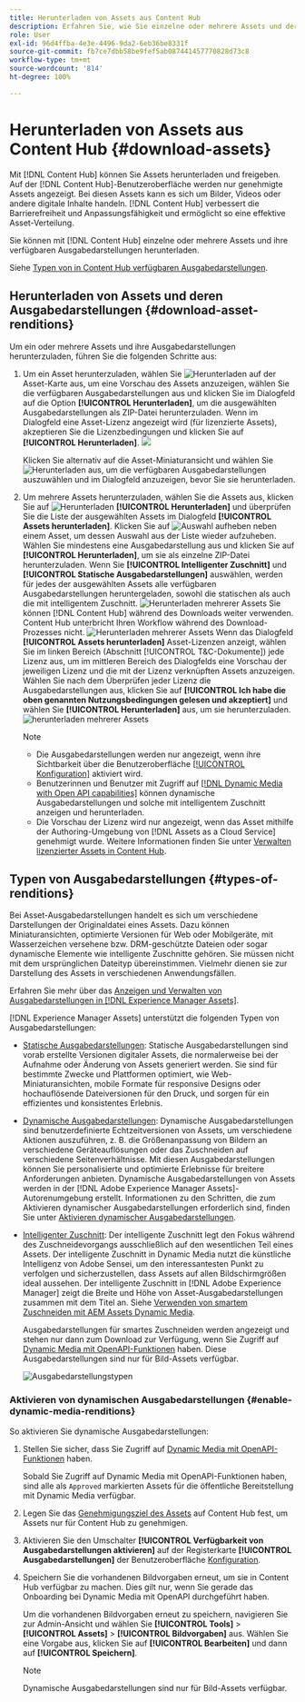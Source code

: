 ```yaml
---
title: Herunterladen von Assets aus Content Hub
description: Erfahren Sie, wie Sie einzelne oder mehrere Assets und deren Ausgabedarstellungen aus dem Content Hub-Portal herunterladen.
role: User
exl-id: 96d4ffba-4e3e-4496-9da2-6eb36be8331f
source-git-commit: fb7ce7dbb58be9fef5ab087441457770828d73c8
workflow-type: tm+mt
source-wordcount: '814'
ht-degree: 100%

---
```


# Herunterladen von Assets aus Content Hub {#download-assets}

Mit [!DNL Content Hub] können Sie Assets herunterladen und freigeben. Auf der [!DNL Content Hub]-Benutzeroberfläche werden nur genehmigte Assets angezeigt. Bei diesen Assets kann es sich um Bilder, Videos oder andere digitale Inhalte handeln. [!DNL Content Hub] verbessert die Barrierefreiheit und Anpassungsfähigkeit und ermöglicht so eine effektive Asset-Verteilung.

Sie können mit [!DNL Content Hub] einzelne oder mehrere Assets und ihre verfügbaren Ausgabedarstellungen herunterladen.

Siehe [Typen von in Content Hub verfügbaren Ausgabedarstellungen](#types-of-renditions).

## Herunterladen von Assets und deren Ausgabedarstellungen {#download-asset-renditions}

Um ein oder mehrere Assets und ihre Ausgabedarstellungen herunterzuladen, führen Sie die folgenden Schritte aus:

1. Um ein Asset herunterzuladen, wählen Sie ![Herunterladen](/help/assets/assets/download-icon.svg) auf der Asset-Karte aus, um eine Vorschau des Assets anzuzeigen, wählen Sie die verfügbaren Ausgabedarstellungen aus und klicken Sie im Dialogfeld auf die Option **[!UICONTROL Herunterladen]**, um die ausgewählten Ausgabedarstellungen als ZIP-Datei herunterzuladen. Wenn im Dialogfeld eine Asset-Lizenz angezeigt wird (für lizenzierte Assets), akzeptieren Sie die Lizenzbedingungen und klicken Sie auf **[!UICONTROL Herunterladen]**.
   ![](/help/assets/assets/download-an-asset-CH-from-asset-card.png)

   Klicken Sie alternativ auf die Asset-Miniaturansicht und wählen Sie ![Herunterladen](/help/assets/assets/download-icon.svg) aus, um die verfügbaren Ausgabedarstellungen auszuwählen und im Dialogfeld anzuzeigen, bevor Sie sie herunterladen.

1. Um mehrere Assets herunterzuladen, wählen Sie die Assets aus, klicken Sie auf ![Herunterladen](/help/assets/assets/download-icon.svg) **[!UICONTROL Herunterladen]** und überprüfen Sie die Liste der ausgewählten Assets im Dialogfeld **[!UICONTROL Assets herunterladen]**. Klicken Sie auf ![Auswahl aufheben](/help/assets/assets/Close.svg) neben einem Asset, um dessen Auswahl aus der Liste wieder aufzuheben. Wählen Sie mindestens eine Ausgabedarstellung aus und klicken Sie auf **[!UICONTROL Herunterladen]**, um sie als einzelne ZIP-Datei herunterzuladen. Wenn Sie **[!UICONTROL Intelligenter Zuschnitt]** und **[!UICONTROL Statische Ausgabedarstellungen]** auswählen, werden für jedes der ausgewählten Assets alle verfügbaren Ausgabedarstellungen heruntergeladen, sowohl die statischen als auch die mit intelligentem Zuschnitt.
   ![Herunterladen mehrerer Assets](/help/assets/assets/download-multiple-assets-CH.png)
Sie können [!DNL Content Hub] während des Downloads weiter verwenden. Content Hub unterbricht Ihren Workflow während des Download-Prozesses nicht.
   ![Herunterladen mehrerer Assets](/help/assets/assets/download-assets-notification-ch.png)
Wenn das Dialogfeld **[!UICONTROL Assets herunterladen]** Asset-Lizenzen anzeigt, wählen Sie im linken Bereich (Abschnitt [!UICONTROL T&amp;C-Dokumente]) jede Lizenz aus, um im mittleren Bereich des Dialogfelds eine Vorschau der jeweiligen Lizenz und die mit der Lizenz verknüpften Assets anzuzeigen. Wählen Sie nach dem Überprüfen jeder Lizenz die Ausgabedarstellungen aus, klicken Sie auf **[!UICONTROL Ich habe die oben genannten Nutzungsbedingungen gelesen und akzeptiert]** und wählen Sie **[!UICONTROL Herunterladen]** aus, um sie herunterzuladen.
   ![herunterladen mehrerer Assets](/help/assets/assets/download-multiple-licensed-assets-CH.png)

   >[!NOTE]
   >
   >* Die Ausgabedarstellungen werden nur angezeigt, wenn ihre Sichtbarkeit über die Benutzeroberfläche [[!UICONTROL Konfiguration]](/help/assets/configure-content-hub-ui-options.md#renditions-content-hub) aktiviert wird.
   >* Benutzerinnen und Benutzer mit Zugriff auf [[!DNL Dynamic Media with Open API capabilities]](/help/assets/dynamic-media-open-apis-overview.md) können dynamische Ausgabedarstellungen und solche mit intelligentem Zuschnitt anzeigen und herunterladen.
   >* Die Vorschau der Lizenz wird nur angezeigt, wenn das Asset mithilfe der Authoring-Umgebung von [!DNL Assets as a Cloud Service] genehmigt wurde. Weitere Informationen finden Sie unter [Verwalten lizenzierter Assets in Content Hub](/help/assets/manage-licensed-assets-on-content-hub.md).

<!--

## Download an asset and its renditions {#download-asset-renditions} 

To download an asset and its renditions, execute the following steps: 

1. Click the asset to view its properties.

1. Click ![download](/help/assets/assets/download-icon.svg) to see the list of available asset renditions in the **[!UICONTROL Download]** panel.

   >[!NOTE]
   >
   >* The renditions display only if their visibility is enabled using the [Configuration](/help/assets/configure-content-hub-ui-options.md#renditions-content-hub) User Interface.
   >* You can download all [static, dynamic, and smart crop renditions](#types-of-renditions) while downloading an asset.

1. Select one or more renditions and click **[!UICONTROL Download]** to download the selected renditions as a zip file. 
While downloading a licensed asset, select **[!UICONTROL I have read and accepted the terms & conditions mentioned above]** before clicking **[!UICONTROL Download]**. You can also click **[!UICONTROL terms & conditions]** to view the asset license. The preview of the license displays only if the asset is approved using Assets as a Cloud Service authoring environment. For more information, see [Manage licensed assets on Content Hub](/help/assets/manage-licensed-assets-on-content-hub.md).

   ![Download single asset renditions](/help/assets/assets/download-single-asset-renditions.png)


If you are downloading a licensed asset, select **[!UICONTROL I have read and accepted the terms & conditions mentioned above]** and then click **[!UICONTROL Download]**. You can also click **[!UICONTROL terms & conditions]** to view the asset license. The preview of the license displays only if the asset is approved using Assets as a Cloud Service authoring environment. For more information, see [Manage licensed assets on Content Hub](/help/assets/manage-licensed-assets-on-content-hub.md).

>[!NOTE]
>
> The users with access to [Dynamic Media with Open API capabilities](/help/assets/dynamic-media-open-apis-overview.md) can view and download dynamic and smart crop renditions.

## Download multiple assets and their renditions {#download-multiple-assets-renditions} 

To download multiple assets and their renditions, execute the following steps: 

1. Select the assets and click ![download](/help/assets/assets/download-icon.svg) **[!UICONTROL Download]**. The [!UICONTROL Download assets] screen displays listing all the selected assets. 
1. Click **[!UICONTROL Download]** to select from the various download options to begin download:

    * **Download [!UICONTROL Originals]**: Select this option to download the selected assets in the original form.
    * **Download [!UICONTROL Static Renditions only]**: Select this option to download all available static renditions of assets except the original assets.
    * **Download [!UICONTROL Originals & Static Renditions]**: Select this option to download both original and static renditions of the selected assets. 

      ![Download multiple renditions](/help/assets/assets/download-multiple-renditions.png)

      >[!NOTE]
      >
      >* The renditions display only if their visibility is enabled using the [Configuration](/help/assets/configure-content-hub-ui-options.md#renditions-content-hub) User Interface.
      >* You can only download [static renditions](#types-of-renditions) while downloading multiple assets.

    If any of the selected asset is a licensed asset, click the license of the asset in left pane to see its preview, which enables you to select **[!UICONTROL I have read and accepted the terms & conditions mentioned above]** and then click **[!UICONTROL Download]**. The preview of the license displays only if the asset is approved using Assets as a Cloud Service authoring environment. For more information, see [Manage licensed assets on Content Hub](/help/assets/manage-licensed-assets-on-content-hub.md).

    <!--![download-multiple-license](/help/assets/assets/download-multiple-license.png)-->

<!--1. On the Content Hub homepage, select the asset and click **Download**. The **Download assets** dialog box displays a license or list of licenses associated with the selected assets in the left pane. 
1. Click a license in the left pane to see its PDF in the middle pane and the associated assets with it in the right pane. The license PDF preview is displayed only if the license is approved in your Assets as a Cloud Service environment. [Approve the license PDFs](/help/assets/approve-assets-content-hub.md) of the selected assets to see their previews.
1. Optional: Click ![remove-icon](/help/assets/assets/remove-icon.svg) to remove a license from the dialog box.
1. Select **I have read and accept all the terms and conditions mentioned above.** 
1. Click **Download** to download the selected assets.-->

<!---This dialog box displays the list of licenses associated with the selected assets in the left pane. Select a license to preview its terms and conditions (in pdf format) in the middle pane and the preview of the associated assets to the license in the right. Reviewed licenses are highlighted in light blue.


The dialog box that displays depends on whether the download list includes expired assets or only non-expired assets. <br/>
**Download expired assets dialog box:** This dialog box displays the expired assets' preview along with their expiry date in the left pane. The expired assets' count out of total selected displays in the right pane. Click **Proceed with all assets** to download expired assets with other assets (if present). The Download assets dialog box displays. See the [Download assets dialog box](#Download-asset-dialog-box) to proceed further.
    
    >[!NOTE]
    >
    >[Enable the download option for expired assets](/help/assets/configure-content-hub-ui-options.md#expired-assets-content-hub) to download them. Only expired assets that have enabled downloading are available for download.

   <a id="Download-asset-dialog-box"></a> **Download assets dialog box:** This dialog box displays the list of licenses associated with the selected assets in the left pane. Select a license to preview its terms and conditions (in pdf format) in the middle pane and the associated assets' preview and their count in the right pane. Reviewed licenses are highlighted in light blue.

    >[!NOTE]
    >
    > The **Download Asset dialog box** previews licensing terms and conditions only for approved licenses. [Approve the assets' licenses](/help/assets/approve-assets-content-hub.md) before downloading them to preview their licensing terms in the **Download Asset dialog box**.

1. Click  ![remove-icon](/help/assets/assets/remove-icon.svg) to remove a license from the download dialog box. 

1. Accept the terms and conditions and then click **Download** to download assets associated with the available licenses in the left pane.-->
<!--![download-multiple-license](/help/assets/assets/download-multiple-license.png)-->

<!---
### Download non-licensed Assets {#download-non-licensed-assets}

 To download non-licensed assets, select the assets and click ![download](/help/assets/assets/download-icon.svg) from the top rail.-->

## Typen von Ausgabedarstellungen {#types-of-renditions}

Bei Asset-Ausgabedarstellungen handelt es sich um verschiedene Darstellungen der Originaldatei eines Assets. Dazu können Miniaturansichten, optimierte Versionen für Web oder Mobilgeräte, mit Wasserzeichen versehene bzw. DRM-geschützte Dateien oder sogar dynamische Elemente wie intelligente Zuschnitte gehören. Sie müssen nicht mit dem ursprünglichen Dateityp übereinstimmen. Vielmehr dienen sie zur Darstellung des Assets in verschiedenen Anwendungsfällen.

Erfahren Sie mehr über das [Anzeigen und Verwalten von Ausgabedarstellungen in [!DNL Experience Manager Assets]](/help/assets/renditions.md).

[!DNL Experience Manager Assets] unterstützt die folgenden Typen von Ausgabedarstellungen:

* [Statische Ausgabedarstellungen](/help/assets/renditions.md#static-renditions): Statische Ausgabedarstellungen sind vorab erstellte Versionen digitaler Assets, die normalerweise bei der Aufnahme oder Änderung von Assets generiert werden. Sie sind für bestimmte Zwecke und Plattformen optimiert, wie Web-Miniaturansichten, mobile Formate für responsive Designs oder hochauflösende Dateiversionen für den Druck, und sorgen für ein effizientes und konsistentes Erlebnis.

* [Dynamische Ausgabedarstellungen](/help/assets/renditions.md#dynamic-renditions): Dynamische Ausgabedarstellungen sind benutzerdefinierte Echtzeitversionen von Assets, um verschiedene Aktionen auszuführen, z. B. die Größenanpassung von Bildern an verschiedene Geräteauflösungen oder das Zuschneiden auf verschiedene Seitenverhältnisse. Mit diesen Ausgabedarstellungen können Sie personalisierte und optimierte Erlebnisse für breitere Anforderungen anbieten. Dynamische Ausgabedarstellungen von Assets werden in der [!DNL Adobe Experience Manager Assets]-Autorenumgebung erstellt. Informationen zu den Schritten, die zum Aktivieren dynamischer Ausgabedarstellungen erforderlich sind, finden Sie unter [Aktivieren dynamischer Ausgabedarstellungen](#enable-dynamic-media-renditions).

* [Intelligenter Zuschnitt](/help/assets/dynamic-media/image-profiles.md#creating-image-profiles): Der intelligente Zuschnitt legt den Fokus während des Zuschneidevorgangs ausschließlich auf den wesentlichen Teil eines Assets. Der intelligente Zuschnitt in Dynamic Media nutzt die künstliche Intelligenz von Adobe Sensei, um den interessantesten Punkt zu verfolgen und sicherzustellen, dass Assets auf allen Bildschirmgrößen ideal aussehen. Der intelligente Zuschnitt in [!DNL Adobe Experience Manager] zeigt die Breite und Höhe von Asset-Ausgabedarstellungen zusammen mit dem Titel an. Siehe [Verwenden von smartem Zuschneiden mit AEM Assets Dynamic Media](https://experienceleague.adobe.com/de/docs/experience-manager-learn/assets/dynamic-media/images/smart-crop-feature-video-use).

  Ausgabedarstellungen für smartes Zuschneiden werden angezeigt und stehen nur dann zum Download zur Verfügung, wenn Sie Zugriff auf [Dynamic Media mit OpenAPI-Funktionen](/help/assets/dynamic-media-open-apis-overview.md) haben. Diese Ausgabedarstellungen sind nur für Bild-Assets verfügbar.

  ![Ausgabedarstellungstypen](/help/assets/assets/renditions-types.png)

### Aktivieren von dynamischen Ausgabedarstellungen {#enable-dynamic-media-renditions}

So aktivieren Sie dynamische Ausgabedarstellungen:

1. Stellen Sie sicher, dass Sie Zugriff auf [Dynamic Media mit OpenAPI-Funktionen](/help/assets/dynamic-media-open-apis-overview.md) haben.

   Sobald Sie Zugriff auf Dynamic Media mit OpenAPI-Funktionen haben, sind alle als `Approved` markierten Assets für die öffentliche Bereitstellung mit Dynamic Media verfügbar.

1. Legen Sie das [Genehmigungsziel des Assets](/help/assets/approve-assets-content-hub.md#set-approval-target) auf Content Hub fest, um Assets nur für Content Hub zu genehmigen.

1. Aktivieren Sie den Umschalter **[!UICONTROL Verfügbarkeit von Ausgabedarstellungen aktivieren]** auf der Registerkarte **[!UICONTROL Ausgabedarstellungen]** der Benutzeroberfläche [Konfiguration](/help/assets/configure-content-hub-ui-options.md#access-configuration-options-content-hub).

1. Speichern Sie die vorhandenen Bildvorgaben erneut, um sie in Content Hub verfügbar zu machen. Dies gilt nur, wenn Sie gerade das Onboarding bei Dynamic Media mit OpenAPI durchgeführt haben.

   Um die vorhandenen Bildvorgaben erneut zu speichern, navigieren Sie zur Admin-Ansicht und wählen Sie **[!UICONTROL Tools]** > **[!UICONTROL Assets]** > **[!UICONTROL Bildvorgaben]** aus. Wählen Sie eine Vorgabe aus, klicken Sie auf **[!UICONTROL Bearbeiten]** und dann auf **[!UICONTROL Speichern]**.



   >[!NOTE]
   > 
   > Dynamische Ausgabedarstellungen sind nur für Bild-Assets verfügbar.



